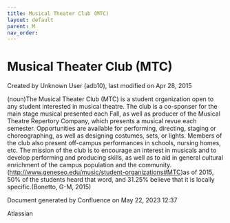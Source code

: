 ```yaml
---
title: Musical Theater Club (MTC)
layout: default
parent: M
nav_order:
---
```


# Musical Theater Club (MTC)

Created by  Unknown User (adb10), last modified on Apr 28, 2015

(noun)The Musical Theater Club (MTC) is a student organization open to any student interested in musical theatre. The club is a co-sponser for the main stage musical presented each Fall, as well as producer of the Musical Theatre Repertory Company, which presents a musical revue each semester. Opportunities are available for performing, directing, staging or choreographing, as well as designing costumes, sets, or lights. Members of the club also present off-campus performances in schools, nursing homes, etc. The mission of the club is to encourage an interest in musicals and to develop performing and producing skills, as well as to aid in general cultural enrichment of the campus population and the community.(http://www.geneseo.edu/music/student-organizations#MTC)as of 2015, 50% of the students heard that word, and 31.25% believe that it is locally specific.(Bonetto, G-M, 2015) 

Document generated by Confluence on May 22, 2023 12:37

Atlassian
